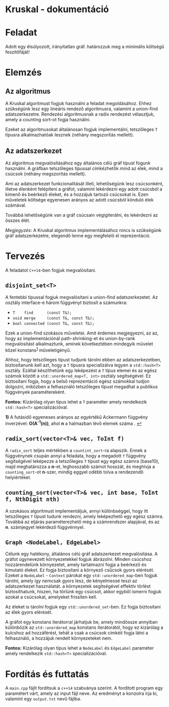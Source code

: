 # Kruskal - dokumentáció


Feladat
=======

Adott egy élsúlyozott, írányítatlan gráf. határozzuk meg a minimális költségű
feszítőfáját!

Elemzés
=======

## Az algoritmus


A Kruskal algoritmust fogjuk használni a feladat megoldásához. Ehhez szükségünk
lesz egy lineáris rendező algoritmusra, valamint a union-find adatszerkezetre.
Rendezési algoritmusnak a radix rendezést vélasztjuk, amely a counting sort-ot
fogja használni.

Ezeket az algoritmusokat általánosan fogjuk implementálni, tetszőleges `T`
típusra alkalmazhatóak lesznek (néhány megszorítás mellett).


## Az adatszerkezet


Az algoritmus megvalósításához egy általános célú gráf típust fogunk használni.
A gráfban tetszőleges típussal címkézhetők mind az élek, mind a csúcsok (néhány
megszorítás mellett).

Ami az adatszerkezet funkcionalitását illeti, lehetőségünk lesz csúcsonként,
illetve élenként felépíteni a gráfot, valamint lekérdezni egy adott csúcsból
a kimenő és beérkező éleket, és a hozzájuk tartozó csúcsokat is.
Ezen műveletek költsége egyenesen arányos az adott csúcsból kiinduló élek
számával.

Továbbá lehetőségünk van a gráf csúcsain végigiterálni, és lekérdezni az összes
élét.

_Megjegyzés_: A Kruskal algoritmus implementálásához nincs is szükségünk gráf
adatszerkezetre, elegendő lenne egy megfelelő él reprezentáció.


Tervezés
========

A feladatot `C++14`-ben fogjuk megvalósítani.

## `disjoint_set<T>`


A fentebbi típussal fogjuk megvalósítani a union-find adatszerkezetet.
Az osztály interface-e három függvényt biztosít a számunkra:

  - `T    find      (const T&);`
  - `void merge     (const T&, const T&);`
  - `bool connected (const T&, const T&);`

Ezek a union-find szokásos műveletei. Amit érdemes megjegyezni, az az, hogy az
implementációnál path-shrinking-et és union-by-rank megvalósítást alkalmaztunk,
aminek következtében mindegyik művelet közel konstans<sup id="a1">[1](#f1)</sup> műveletigényű.

Ahhoz, hogy tetszőleges típust tudjunk tárolni ebben az adatszerkezetben,
biztosítanunk kell azt, hogy a `T` típusra specializálva legyen a `std::hash<T>`
osztály. Ezáltal készíthetünk egy leképezést a `T` típus elemei és az egész
számok között a `std::unordered_map<T, int>` osztály segítségével.
Ez biztosítani fogja, hogy a belső reprezentáció egész számokkal tudjon dolgozni,
miközben a felhasználó tetszőleges típust megadhat a publikus függvények
paramétereként.

__Fontos:__ Kizárólag olyan típus lehet a `T` paraméter amely rendelkezik
`std::hash<T>` specializációval.

<b id="f1">1)</b> A futásidő egyeneses arányos az egyértékű Ackermann
függvény inverzével: __O(A<sup>-1</sup>(n))__, ahol __n__ a halmazban lévő
elemek száma . [↩](#a1)



## `radix_sort(vector<T>& vec, ToInt f)`


A `radix_sort` teljes mértékben a `countint_sort`-ra alapszik. Ennek a
függvénynek csupán annyi a feladata, hogy a megadott `f` függvény segítségével
leképezze a tetszőleges `T` típust egy egész számra (base10), majd meghatározza
a __n__-et, leghosszabb számot hosszát, és meghívja a `counting_sort`-ot
__n__-szer, mindig eggyel odébb tolva a rendezendő helyiértéket.


## `counting_sort(vector<T>& vec, int base, ToInt f, NthDigit nth)`


A szokásos algoritmust implementáljuk, annyi különbséggel, hogy itt tetszőleges
`T` típust tudunk rendezni, amely leképezhető egy egész számra. Továbbá az
eljárás paraméterezhető még a számrendszer alapjával, és az __n__. számjegyet
lekérdező függvénnyel.



## `Graph <NodeLabel, EdgeLabel>`


Célunk egy hatékony, általános célú gráf adatszerkezet megvalósítása. A gráfot
úgynevezett környezetekkel fogjuk ábrázolni. Minden csúcshoz hozzárendelünk
környezetet, amely tartalmazni fogja a beérkező és kimutató éleket. Ez fogja
biztosítani a környező csűcsok gyors elérését. Ezeket a `NodeLabel` - `Context`
párokat egy `std::unordered_map`-ben fogjuk tárolni, amely így nemcsak gyors
lesz, de kényelmessé teszi az adatszerkezet használatát. a környezetek
segítségével effektív törlést biztosíthatunk, hiszen, ha törlünk egy csúcsot,
akkor egyből ismerni fogjuk azokat a csúcsokat, amelyeket frissíten kell.

Az éleket is tárolni fogjuk egy `std::unordered_set`-ben. Ez fogja biztosítani
az élek gyors elérését.

A gráfot egy konstans iterátorral járhatjuk be, amely mindössze annyiban
különbözik az `std::unordered_map` konstans iterátorától, hogy ez kizárólag
a kulcshoz ad hozzáférést, tehát a csak a csúcsok címkéit fogja látni a
felhasználó, a hozzájuk rendelt környezeteket nem.


__Fontos:__ Kizárólag olyan típus lehet a `NodeLabel` és `EdgeLabel` paraméter
amely rendelkezik `std::hash<T>` specializációval.



Fordítás és futtatás
====================

A `main.cpp` fájlt fordítsuk a `c++14` szabványa szerint. A fordított program
egy paramétert várt, amely az input fájl neve. Az eredményt a konzolra írja ki,
valamint egy `output.txt` nevű fájlba.
